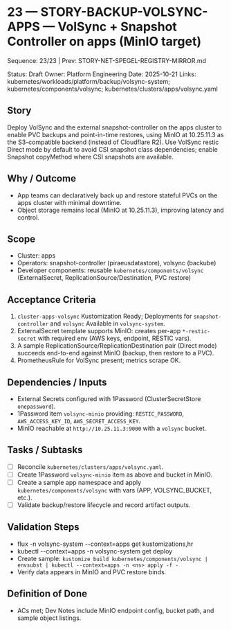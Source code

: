 # 23 — STORY-BACKUP-VOLSYNC-APPS — VolSync + Snapshot Controller on apps (MinIO target)

Sequence: 23/23 | Prev: STORY-NET-SPEGEL-REGISTRY-MIRROR.md

Status: Draft
Owner: Platform Engineering
Date: 2025-10-21
Links: kubernetes/workloads/platform/backup/volsync-system; kubernetes/components/volsync; kubernetes/clusters/apps/volsync.yaml

## Story
Deploy VolSync and the external snapshot-controller on the apps cluster to enable PVC backups and point-in-time restores, using MinIO at 10.25.11.3 as the S3-compatible backend (instead of Cloudflare R2). Use VolSync restic Direct mode by default to avoid CSI snapshot class dependencies; enable Snapshot copyMethod where CSI snapshots are available.

## Why / Outcome
- App teams can declaratively back up and restore stateful PVCs on the apps cluster with minimal downtime.
- Object storage remains local (MinIO at 10.25.11.3), improving latency and control.

## Scope
- Cluster: apps
- Operators: snapshot-controller (piraeusdatastore), volsync (backube)
- Developer components: reusable `kubernetes/components/volsync` (ExternalSecret, ReplicationSource/Destination, PVC restore)

## Acceptance Criteria
1) `cluster-apps-volsync` Kustomization Ready; Deployments for `snapshot-controller` and `volsync` Available in `volsync-system`.
2) ExternalSecret template supports MinIO: creates per-app `*-restic-secret` with required env (AWS keys, endpoint, RESTIC vars).
3) A sample ReplicationSource/ReplicationDestination pair (Direct mode) succeeds end-to-end against MinIO (backup, then restore to a PVC).
4) PrometheusRule for VolSync present; metrics scrape OK.

## Dependencies / Inputs
- External Secrets configured with 1Password (ClusterSecretStore `onepassword`).
- 1Password item `volsync-minio` providing: `RESTIC_PASSWORD`, `AWS_ACCESS_KEY_ID`, `AWS_SECRET_ACCESS_KEY`.
- MinIO reachable at `http://10.25.11.3:9000` with a `volsync` bucket.

## Tasks / Subtasks
- [ ] Reconcile `kubernetes/clusters/apps/volsync.yaml`.
- [ ] Create 1Password `volsync-minio` item as above and bucket in MinIO.
- [ ] Create a sample app namespace and apply `kubernetes/components/volsync` with vars (APP, VOLSYNC_BUCKET, etc.).
- [ ] Validate backup/restore lifecycle and record artifact outputs.

## Validation Steps
- flux -n volsync-system --context=apps get kustomizations,hr
- kubectl --context=apps -n volsync-system get deploy
- Create sample: `kustomize build kubernetes/components/volsync | envsubst | kubectl --context=apps -n <ns> apply -f -`
- Verify data appears in MinIO and PVC restore binds.

## Definition of Done
- ACs met; Dev Notes include MinIO endpoint config, bucket path, and sample object listings.

